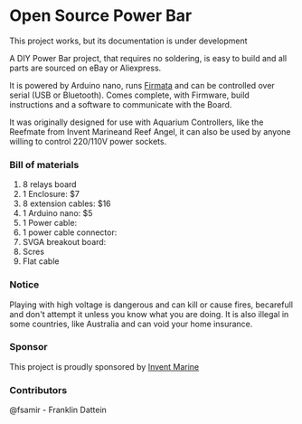 # Open Source Power Bar

 This project works, but its documentation is under development 

A DIY Power Bar project, that requires no soldering, is easy to build and all parts are sourced on eBay or Aliexpress.

It is powered by Arduino nano, runs <a href="http://firmata.org" target="_new">Firmata<a/> and can be controlled over serial (USB or Bluetooth). Comes complete, with Firmware, build instructions and a software to communicate with the Board.  

It was originally designed for use with Aquarium Controllers, like the Reefmate from Invent Marineand Reef Angel, it can also be used by anyone willing to control 220/110V power sockets.

### Bill of materials
1. 8 relays board
2. 1 Enclosure: $7
3. 8 extension cables: $16
4. 1 Arduino nano: $5
5. 1 Power cable: 
6. 1 power cable connector:
7. SVGA breakout board: 
8. Scres
9. Flat cable


### Notice
Playing with high voltage is dangerous and can kill or cause fires, becarefull and don't attempt it unless you know what you are doing. It is also illegal in some countries, like Australia and can void your home insurance.


### Sponsor
This project is proudly sponsored by <a href="http://inventmarine.com" targe="_new">Invent Marine</a>

### Contributors
@fsamir - Franklin Dattein 
